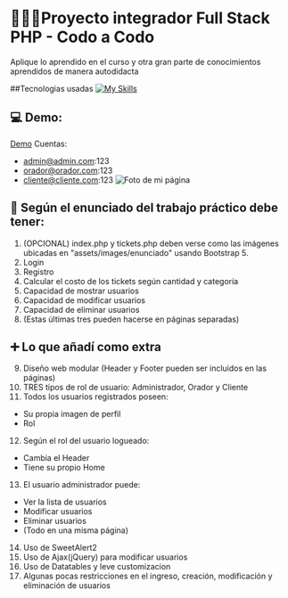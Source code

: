 # 👨🏻‍💻Proyecto integrador Full Stack PHP - Codo a Codo
Aplique lo aprendido en el curso y otra gran parte de conocimientos aprendidos de manera autodidacta

##Tecnologias usadas
[![My Skills](https://skills.thijs.gg/icons?i=html,css,js,mysql,php)](https://skills.thijs.gg)

## 💻 Demo:
[Demo](www.proyectos.nicolascalcagno.com.ar/CodoACodo-Integrador/index.php)
Cuentas:
* admin@admin.com:123
* orador@orador.com:123
* cliente@cliente.com:123
![Foto de mi página](/assets/images/readme/index.png)

## 📝 Según el enunciado del trabajo práctico debe tener:
1. (OPCIONAL) index.php y tickets.php deben verse como las imágenes ubicadas en "assets/images/enunciado" usando Bootstrap 5.
2. Login
3. Registro
4. Calcular el costo de los tickets según cantidad y categoría
5. Capacidad de mostrar usuarios
6. Capacidad de modificar usuarios
7. Capacidad de eliminar usuarios
8. (Estas últimas tres pueden hacerse en páginas separadas)

## ➕ Lo que añadí como extra
9. Diseño web modular (Header y Footer pueden ser incluidos en las páginas)
10. TRES tipos de rol de usuario: Administrador, Orador y Cliente
11. Todos los usuarios registrados poseen:
+ Su propia imagen de perfil
+ Rol
12. Según el rol del usuario logueado:
+ Cambia el Header
+ Tiene su propio Home
13. El usuario administrador puede:
+ Ver la lista de usuarios
+ Modificar usuarios
+ Eliminar usuarios
+ (Todo en una misma página)
14. Uso de SweetAlert2
15. Uso de Ajax(jQuery) para modificar usuarios
16. Uso de Datatables y leve customizacion
17. Algunas pocas restricciones en el ingreso, creación, modificación y eliminación de usuarios
